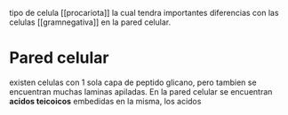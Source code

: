 tipo de celula [[procariota]] la cual tendra importantes diferencias con las celulas [[gramnegativa]] en la pared celular.

# Pared celular
existen celulas con 1 sola capa de peptido glicano, pero tambien se encuentran muchas laminas apiladas. En la pared celular se encuentran **acidos teicoicos** embedidas en la misma, los acidos 